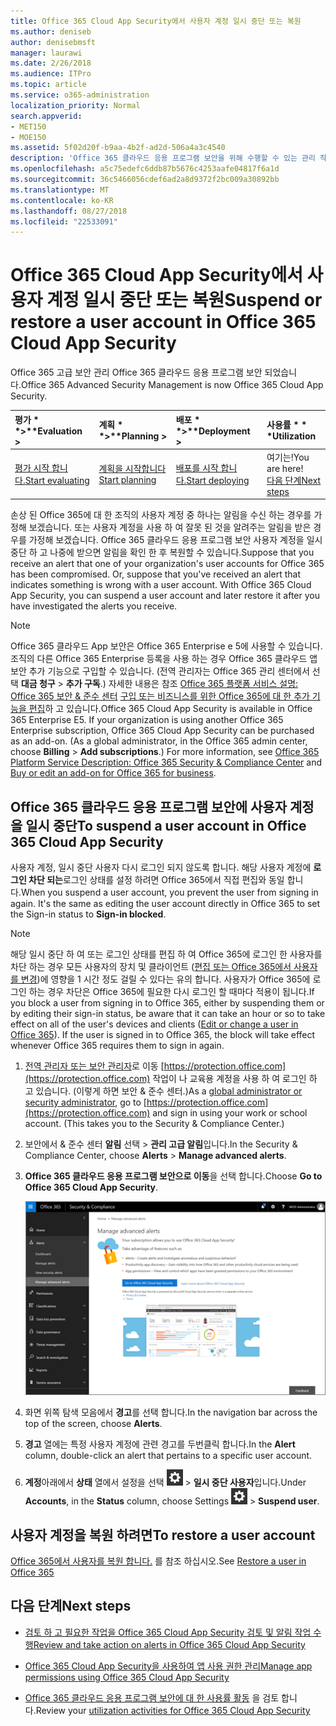 ```yaml
---
title: Office 365 Cloud App Security에서 사용자 계정 일시 중단 또는 복원
ms.author: deniseb
author: denisebmsft
manager: laurawi
ms.date: 2/26/2018
ms.audience: ITPro
ms.topic: article
ms.service: o365-administration
localization_priority: Normal
search.appverid:
- MET150
- MOE150
ms.assetid: 5f02d20f-b9aa-4b2f-ad2d-506a4a3c4540
description: 'Office 365 클라우드 응용 프로그램 보안을 위해 수행할 수 있는 관리 작업은 일시 중단 또는 사용자 계정을 일시 수 있습니다. '
ms.openlocfilehash: a5c75edefc6ddb87b5676c4253aafe04817f6a1d
ms.sourcegitcommit: 36c5466056cdef6ad2a8d9372f2bc009a30892bb
ms.translationtype: MT
ms.contentlocale: ko-KR
ms.lasthandoff: 08/27/2018
ms.locfileid: "22533091"
---
```

# <a name="suspend-or-restore-a-user-account-in-office-365-cloud-app-security"></a><span data-ttu-id="96b78-103">Office 365 Cloud App Security에서 사용자 계정 일시 중단 또는 복원</span><span class="sxs-lookup"><span data-stu-id="96b78-103">Suspend or restore a user account in Office 365 Cloud App Security</span></span>

<span data-ttu-id="96b78-104">Office 365 고급 보안 관리 Office 365 클라우드 응용 프로그램 보안 되었습니다.</span><span class="sxs-lookup"><span data-stu-id="96b78-104">Office 365 Advanced Security Management is now Office 365 Cloud App Security.</span></span>
  
|<span data-ttu-id="96b78-105">평가 * *\>**</span><span class="sxs-lookup"><span data-stu-id="96b78-105">****Evaluation** \>**</span></span>|<span data-ttu-id="96b78-106">계획 * *\>**</span><span class="sxs-lookup"><span data-stu-id="96b78-106">****Planning** \>**</span></span>|<span data-ttu-id="96b78-107">배포 * *\>**</span><span class="sxs-lookup"><span data-stu-id="96b78-107">****Deployment** \>**</span></span>|<span data-ttu-id="96b78-108">사용률 \* \* \*</span><span class="sxs-lookup"><span data-stu-id="96b78-108">****Utilization****</span></span>|
|:-----|:-----|:-----|:-----|
|[<span data-ttu-id="96b78-109">평가 시작 합니다.</span><span class="sxs-lookup"><span data-stu-id="96b78-109">Start evaluating</span></span>](office-365-cas-overview.md) <br/> |[<span data-ttu-id="96b78-110">계획을 시작합니다</span><span class="sxs-lookup"><span data-stu-id="96b78-110">Start planning</span></span>](get-ready-for-office-365-cas.md) <br/> |[<span data-ttu-id="96b78-111">배포를 시작 합니다.</span><span class="sxs-lookup"><span data-stu-id="96b78-111">Start deploying</span></span>](turn-on-office-365-cas.md) <br/> |<span data-ttu-id="96b78-112">여기는!</span><span class="sxs-lookup"><span data-stu-id="96b78-112">You are here!</span></span>  <br/> [<span data-ttu-id="96b78-113">다음 단계</span><span class="sxs-lookup"><span data-stu-id="96b78-113">Next steps</span></span>](suspend-or-restore-an-account-in-ocas.md#nextsteps) <br/> |
   
<span data-ttu-id="96b78-p101">손상 된 Office 365에 대 한 조직의 사용자 계정 중 하나는 알림을 수신 하는 경우를 가정해 보겠습니다. 또는 사용자 계정을 사용 하 여 잘못 된 것을 알려주는 알림을 받은 경우를 가정해 보겠습니다. Office 365 클라우드 응용 프로그램 보안 사용자 계정을 일시 중단 하 고 나중에 받으면 알림을 확인 한 후 복원할 수 있습니다.</span><span class="sxs-lookup"><span data-stu-id="96b78-p101">Suppose that you receive an alert that one of your organization's user accounts for Office 365 has been compromised. Or, suppose that you've received an alert that indicates something is wrong with a user account. With Office 365 Cloud App Security, you can suspend a user account and later restore it after you have investigated the alerts you receive.</span></span>
  
> [!NOTE]
> <span data-ttu-id="96b78-p102">Office 365 클라우드 App 보안은 Office 365 Enterprise e 5에 사용할 수 있습니다. 조직의 다른 Office 365 Enterprise 등록을 사용 하는 경우 Office 365 클라우드 앱 보안 추가 기능으로 구입할 수 있습니다. (전역 관리자는 Office 365 관리 센터에서 선택 **대금 청구** \> **추가 구독**.) 자세한 내용은 참조 [Office 365 플랫폼 서비스 설명: Office 365 보안 &amp; 준수 센터](https://technet.microsoft.com/en-us/library/dn933793.aspx) [구입 또는 비즈니스를 위한 Office 365에 대 한 추가 기능을 편집](https://support.office.com/article/4e7b57d6-b93b-457d-aecd-0ea58bff07a6)하 고 있습니다.</span><span class="sxs-lookup"><span data-stu-id="96b78-p102">Office 365 Cloud App Security is available in Office 365 Enterprise E5. If your organization is using another Office 365 Enterprise subscription, Office 365 Cloud App Security can be purchased as an add-on. (As a global administrator, in the Office 365 admin center, choose **Billing** \> **Add subscriptions**.) For more information, see [Office 365 Platform Service Description: Office 365 Security &amp; Compliance Center](https://technet.microsoft.com/en-us/library/dn933793.aspx) and [Buy or edit an add-on for Office 365 for business](https://support.office.com/article/4e7b57d6-b93b-457d-aecd-0ea58bff07a6).</span></span> 
  
## <a name="to-suspend-a-user-account-in-office-365-cloud-app-security"></a><span data-ttu-id="96b78-120">Office 365 클라우드 응용 프로그램 보안에 사용자 계정을 일시 중단</span><span class="sxs-lookup"><span data-stu-id="96b78-120">To suspend a user account in Office 365 Cloud App Security</span></span>

<span data-ttu-id="96b78-p103">사용자 계정, 일시 중단 사용자 다시 로그인 되지 않도록 합니다. 해당 사용자 계정에 **로그인 차단 되는**로그인 상태를 설정 하려면 Office 365에서 직접 편집와 동일 합니다.</span><span class="sxs-lookup"><span data-stu-id="96b78-p103">When you suspend a user account, you prevent the user from signing in again. It's the same as editing the user account directly in Office 365 to set the Sign-in status to **Sign-in blocked**.</span></span>
  
> [!NOTE]
> <span data-ttu-id="96b78-p104">해당 일시 중단 하 여 또는 로그인 상태를 편집 하 여 Office 365에 로그인 한 사용자를 차단 하는 경우 모든 사용자의 장치 및 클라이언트 ([편집 또는 Office 365에서 사용자를 변경](https://support.office.com/article/42BB3F17-8F9D-4182-B434-5F1C8024E614#SingleUserPreview))에 영향을 1 시간 정도 걸릴 수 있다는 유의 합니다. 사용자가 Office 365에 로그인 하는 경우 차단은 Office 365에 필요한 다시 로그인 할 때마다 적용이 됩니다.</span><span class="sxs-lookup"><span data-stu-id="96b78-p104">If you block a user from signing in to Office 365, either by suspending them or by editing their sign-in status, be aware that it can take an hour or so to take effect on all of the user's devices and clients ([Edit or change a user in Office 365](https://support.office.com/article/42BB3F17-8F9D-4182-B434-5F1C8024E614#SingleUserPreview)). If the user is signed in to Office 365, the block will take effect whenever Office 365 requires them to sign in again.</span></span> 
  
1. <span data-ttu-id="96b78-p105">[전역 관리자 또는 보안 관리자](permissions-in-the-security-and-compliance-center.md)로 이동 [https://protection.office.com](https://protection.office.com) 작업이 나 교육용 계정을 사용 하 여 로그인 하 고 있습니다. (이렇게 하면 보안 &amp; 준수 센터.)</span><span class="sxs-lookup"><span data-stu-id="96b78-p105">As a [global administrator or security administrator](permissions-in-the-security-and-compliance-center.md), go to [https://protection.office.com](https://protection.office.com) and sign in using your work or school account. (This takes you to the Security &amp; Compliance Center.)</span></span> 
    
2. <span data-ttu-id="96b78-127">보안에서 &amp; 준수 센터 **알림** 선택 \> **관리 고급 알림**입니다.</span><span class="sxs-lookup"><span data-stu-id="96b78-127">In the Security &amp; Compliance Center, choose **Alerts** \> **Manage advanced alerts**.</span></span>
    
3. <span data-ttu-id="96b78-128">**Office 365 클라우드 응용 프로그램 보안으로 이동**을 선택 합니다.</span><span class="sxs-lookup"><span data-stu-id="96b78-128">Choose **Go to Office 365 Cloud App Security**.</span></span>
    
    ![보안에서 &amp; 준수 센터 Office 365 클라우드 앱 보안으로 이동 하려면 고급 알림 관리를 선택 합니다.](media/958632d4-03e3-4ade-8e22-d5509db6fca7.png)
  
4. <span data-ttu-id="96b78-130">화면 위쪽 탐색 모음에서 **경고**를 선택 합니다.</span><span class="sxs-lookup"><span data-stu-id="96b78-130">In the navigation bar across the top of the screen, choose **Alerts**.</span></span>
    
5. <span data-ttu-id="96b78-131">**경고** 열에는 특정 사용자 계정에 관련 경고를 두번클릭 합니다.</span><span class="sxs-lookup"><span data-stu-id="96b78-131">In the **Alert** column, double-click an alert that pertains to a specific user account.</span></span> 
    
6. <span data-ttu-id="96b78-132">**계정**아래에서 **상태** 열에서 설정을 선택 ![설정 아이콘](media/e01b75cc-b28f-4b83-8f86-b1b13dc27ab2.png) \> **일시 중단 사용자**입니다.</span><span class="sxs-lookup"><span data-stu-id="96b78-132">Under **Accounts**, in the **Status** column, choose Settings ![settings icon](media/e01b75cc-b28f-4b83-8f86-b1b13dc27ab2.png) \> **Suspend user**.</span></span>
    
## <a name="to-restore-a-user-account"></a><span data-ttu-id="96b78-133">사용자 계정을 복원 하려면</span><span class="sxs-lookup"><span data-stu-id="96b78-133">To restore a user account</span></span>

<span data-ttu-id="96b78-134">[Office 365에서 사용자를 복원 합니다.](https://support.office.com/article/2c261e42-5dd1-48b0-845f-2a016d29cfc1) 를 참조 하십시오.</span><span class="sxs-lookup"><span data-stu-id="96b78-134">See [Restore a user in Office 365](https://support.office.com/article/2c261e42-5dd1-48b0-845f-2a016d29cfc1)</span></span>
  
## <a name="next-steps"></a><span data-ttu-id="96b78-135">다음 단계</span><span class="sxs-lookup"><span data-stu-id="96b78-135">Next steps</span></span>

- [<span data-ttu-id="96b78-136">검토 하 고 필요한 작업을 Office 365 Cloud App Security 검토 및 알림 작업 수행</span><span class="sxs-lookup"><span data-stu-id="96b78-136">Review and take action on alerts in Office 365 Cloud App Security</span></span>](review-office-365-cas-alerts.md)
    
- [<span data-ttu-id="96b78-137">Office 365 Cloud App Security을 사용하여 앱 사용 권한 관리</span><span class="sxs-lookup"><span data-stu-id="96b78-137">Manage app permissions using Office 365 Cloud App Security</span></span>](manage-app-permissions-in-ocas.md)
    
- <span data-ttu-id="96b78-138">[Office 365 클라우드 응용 프로그램 보안에 대 한 사용률 활동](utilization-activities-for-ocas.md) 을 검토 합니다.</span><span class="sxs-lookup"><span data-stu-id="96b78-138">Review your [utilization activities for Office 365 Cloud App Security](utilization-activities-for-ocas.md)</span></span>
    


